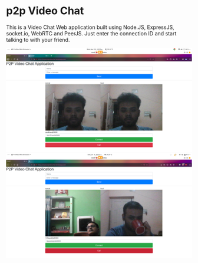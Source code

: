 # p2p Video Chat

This is a Video Chat Web application built using Node.JS, ExpressJS, socket.io, WebRTC and PeerJS.
Just enter the connection ID and start talking to with your friend.

![](https://raw.githubusercontent.com/Sayan-Ghosh/p2p-video-chat/master/public/Screenshot%20from%202020-04-22%2019-23-50.png?token=AJUH2DUACDKVPWCRWQPXERS6VGHZ4)
![](https://raw.githubusercontent.com/Sayan-Ghosh/p2p-video-chat/master/public/Screenshot%20from%202020-06-06%2020-12-29.png)
